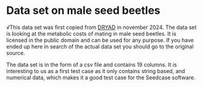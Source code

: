 # Data set on male seed beetles

√This data set was first copied from
[DRYAD](https://doi.org/10.5061/dryad.30bj3) in november 2024. The data
set is looking at the metabolic costs of mating in male seed beetles. It
is licensed in the public domain and can be used for any purpose. If you
have ended up here in search of the actual data set you should go to the
original source.

The data set is in the form of a csv file and contains 19 columns. It is
interesting to us as a first test case as it only contains string based,
and numerical data, which makes it a good test case for the Seedcase
software.